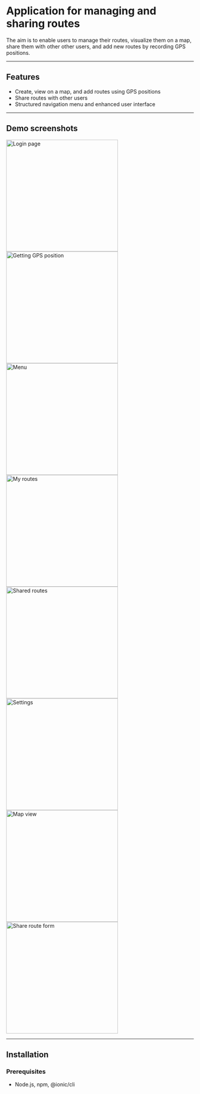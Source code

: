 # Application for managing and sharing routes

The aim is to enable users to manage their routes, visualize them on a map, share them with other other users, and add new routes by recording GPS positions.

---

## Features

- Create, view on a map, and add routes using GPS positions
- Share routes with other users
- Structured navigation menu and enhanced user interface

---

## Demo screenshots

<p><img src="https://drive.usercontent.google.com/download?id=1lrwZiu9V2yChAjfq6LfHuAU8L3RHycDN" alt="Login page" width="300"/>
<img src="https://drive.usercontent.google.com/download?id=1m1yAENHwD22OoYsefMhFtYdzGKZ0VABV" alt="Getting GPS position" width="300"/>
<img src="https://drive.usercontent.google.com/download?id=1lfspmaUlfr5Ho4f8jYEUwLbJdN6KqRoL" alt="Menu" width="300"/>
<img src="https://drive.usercontent.google.com/download?id=1ldJQJahSQxVfQM0eMDGeVMkj6iw_tTRE" alt="My routes" width="300"/>
<img src="https://drive.usercontent.google.com/download?id=1liEEUqMDnvTiHpw9w4PMozlziKiH1Bn8" alt="Shared routes" width="300"/>
<img src="https://drive.usercontent.google.com/download?id=1lqA7BP11-L5H00GO7SPLYs8GN8t92f2F" alt="Settings" width="300"/>
<img src="https://drive.usercontent.google.com/download?id=1liEEUqMDnvTiHpw9w4PMozlziKiH1Bn8" alt="Map view" width="300"/>
<img src="https://drive.usercontent.google.com/download?id=1lpW6Ti2SlC2PChUI3op8Wo6MrxVBOB70" alt="Share route form" width="300"/></p>


---

## Installation

### Prerequisites

- Node.js, npm, @ionic/cli

